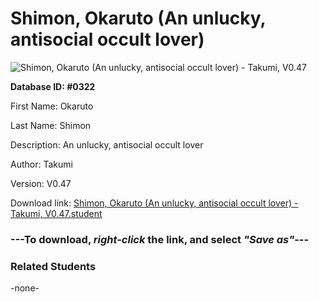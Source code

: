 # Shimon, Okaruto (An unlucky, antisocial occult lover)

<img src="Files/Shimon, Okaruto (An unlucky, antisocial occult lover).png" title="Shimon, Okaruto (An unlucky, antisocial occult lover) - Takumi, V0.47">

**Database ID: #0322**

First Name: Okaruto

Last Name: Shimon

Description: An unlucky, antisocial occult lover

Author: Takumi

Version: V0.47

Download link: <a href="https://raw.githubusercontent.com/Arbiter1223/Daigaku-Gurashi-Custom-Students/master/Files/Student Files/Shimon%2C%20Okaruto%20(An%20unlucky%2C%20antisocial%20occult%20lover)%20-%20Takumi%2C%20V0.47.student">Shimon, Okaruto (An unlucky, antisocial occult lover) - Takumi, V0.47.student</a>

### ---**To download, _right-click_ the link, and select _"Save as"_**---

### Related Students

-none-
